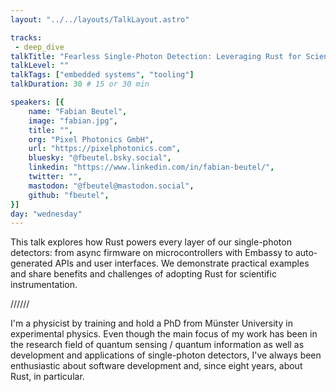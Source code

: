 ```yaml
---
layout: "../../layouts/TalkLayout.astro"

tracks: 
 - deep_dive
talkTitle: "Fearless Single-Photon Detection: Leveraging Rust for Scientific Instruments"
talkLevel: ""
talkTags: ["embedded systems", "tooling"]
talkDuration: 30 # 15 or 30 min

speakers: [{
    name: "Fabian Beutel",
    image: "fabian.jpg",
    title: "",
    org: "Pixel Photonics GmbH",
    url: "https://pixelphotonics.com",
    bluesky: "@fbeutel.bsky.social",
    linkedin: "https://www.linkedin.com/in/fabian-beutel/",
    twitter: "",
    mastodon: "@fbeutel@mastodon.social",
    github: "fbeutel",
}]
day: "wednesday"
---
```


This talk explores how Rust powers every layer of our single-photon detectors: from async firmware on microcontrollers with Embassy to auto-generated APIs and user interfaces. We demonstrate practical examples and share benefits and challenges of adopting Rust for scientific instrumentation.

////// <!-- sepatator between abstract and bio -->

I'm a physicist by training and hold a PhD from Münster University in experimental physics. Even though the main focus of my work has been in the research field of quantum sensing / quantum information as well as development and applications of single-photon detectors, I've always been enthusiastic about software development and, since eight years, about Rust, in particular.


